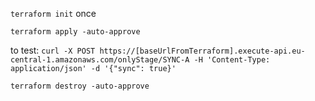 `terraform init` once

`terraform apply -auto-approve`

to test: `curl -X POST https://[baseUrlFromTerraform].execute-api.eu-central-1.amazonaws.com/onlyStage/SYNC-A -H 'Content-Type: application/json' -d '{"sync": true}'`

`terraform destroy -auto-approve`